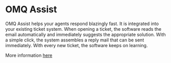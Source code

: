 # OMQ Assist

OMQ Assist helps your agents respond blazingly fast. It is integrated into your existing ticket system. When opening a ticket, the software reads the email automatically and immediately suggests the appropriate solution. With a simple click, the system assembles a reply mail that can be sent immediately. With every new ticket, the software keeps on learning.

More information [here](https://www.omq.ai/products/assist/)